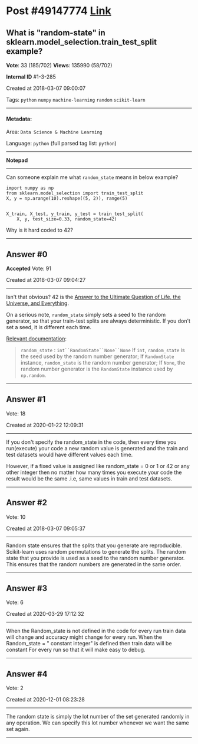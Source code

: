 
# Post \#49147774 [Link](https://stackoverflow.com/questions/49147774/)

## What is "random-state" in sklearn.model_selection.train_test_split example?

**Vote**: 33 (185/702) **Views**: 135990 (58/702) 

**Internal ID** \#1-3-285

Created at 2018-03-07 09:00:07

Tags: `python` `numpy` `machine-learning` `random` `scikit-learn`

----------

#### Metadata:

Area: `Data Science & Machine Learning`

Language: `python` (full parsed tag list: `python`)

----------

**Notepad**


----------

Can someone explain me what `random_state` means in below example?
```
import numpy as np
from sklearn.model_selection import train_test_split
X, y = np.arange(10).reshape((5, 2)), range(5)


X_train, X_test, y_train, y_test = train_test_split(
    X, y, test_size=0.33, random_state=42)
```

Why is it hard coded to 42?


----------
        
## Answer \#0

**Accepted** Vote: 91

Created at 2018-03-07 09:04:27

------------

Isn't that obvious? 42 is the [Answer to the Ultimate Question of Life, the Universe, and Everything](https://en.wikipedia.org/wiki/42_(number)#Popular_culture).

On a serious note, `random_state` simply sets a seed to the random generator, so that your train-test splits are always deterministic. If you don't set a seed, it is different each time.

[Relevant documentation](http://scikit-learn.org/dev/modules/generated/sklearn.model_selection.train_test_split.html#sklearn.model_selection.train_test_split):

> `random_state` : `int``RandomState``None``None`
  If `int`, `random_state` is the seed used by the random
  number generator; If `RandomState` instance, `random_state` is the random
  number generator; If `None`, the random number generator is the
  `RandomState` instance used by `np.random`.


------------
    
    
## Answer \#1

 Vote: 18

Created at 2020-01-22 12:09:31

------------

If you don't specify the random_state in the code, then every time you run(execute) your code a new random value is generated and the train and test datasets would have different values each time.

However, if a fixed value is assigned like random_state = 0 or 1 or 42 or any other integer then no matter how many times you execute your code the result would be the same .i.e, same values in train and test datasets.


------------
    
    
## Answer \#2

 Vote: 10

Created at 2018-03-07 09:05:37

------------

Random state ensures that the splits that you generate are reproducible. Scikit-learn uses random permutations to generate the splits. The random state that you provide is used as a seed to the random number generator. This ensures that the random numbers are generated in the same order.


------------
    
    
## Answer \#3

 Vote: 6

Created at 2020-03-29 17:12:32

------------

When the Random_state is not defined in the code for every run train data will change and accuracy might change for every run.
When the Random_state = " constant integer" is defined then train data will be constant For every run so that it will make easy to debug.


------------
    
    
## Answer \#4

 Vote: 2

Created at 2020-12-01 08:23:28

------------

The random state is simply the lot number of the set generated randomly in any operation. We can specify this lot number whenever we want the same set again.


------------
    
    